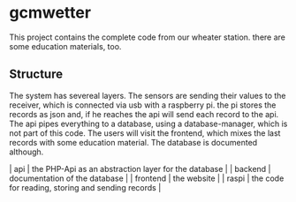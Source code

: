 # gcmwetter

This project contains the complete code from our wheater station. there are some education materials, too.

## Structure
The system has severeal layers. The sensors are sending their values to the receiver, which is connected via usb with a raspberry pi. the pi stores the records as json and, if he reaches the api will send each record to the api. The api pipes everything to a database, using a database-manager, which is not part of this code. The users will visit the frontend, which mixes the last records with some education material. The database is documented although.

| api | the PHP-Api as an abstraction layer for the database |
| backend | documentation of the database |
| frontend | the website |
| raspi | the code for reading, storing and sending records |
